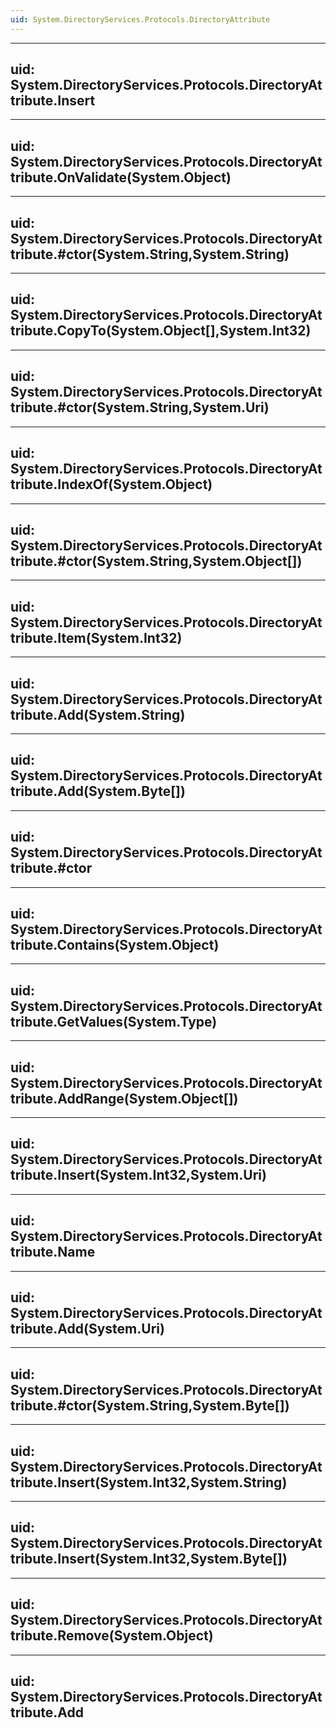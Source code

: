 ```yaml
---
uid: System.DirectoryServices.Protocols.DirectoryAttribute
---
```


---
uid: System.DirectoryServices.Protocols.DirectoryAttribute.Insert
---

---
uid: System.DirectoryServices.Protocols.DirectoryAttribute.OnValidate(System.Object)
---

---
uid: System.DirectoryServices.Protocols.DirectoryAttribute.#ctor(System.String,System.String)
---

---
uid: System.DirectoryServices.Protocols.DirectoryAttribute.CopyTo(System.Object[],System.Int32)
---

---
uid: System.DirectoryServices.Protocols.DirectoryAttribute.#ctor(System.String,System.Uri)
---

---
uid: System.DirectoryServices.Protocols.DirectoryAttribute.IndexOf(System.Object)
---

---
uid: System.DirectoryServices.Protocols.DirectoryAttribute.#ctor(System.String,System.Object[])
---

---
uid: System.DirectoryServices.Protocols.DirectoryAttribute.Item(System.Int32)
---

---
uid: System.DirectoryServices.Protocols.DirectoryAttribute.Add(System.String)
---

---
uid: System.DirectoryServices.Protocols.DirectoryAttribute.Add(System.Byte[])
---

---
uid: System.DirectoryServices.Protocols.DirectoryAttribute.#ctor
---

---
uid: System.DirectoryServices.Protocols.DirectoryAttribute.Contains(System.Object)
---

---
uid: System.DirectoryServices.Protocols.DirectoryAttribute.GetValues(System.Type)
---

---
uid: System.DirectoryServices.Protocols.DirectoryAttribute.AddRange(System.Object[])
---

---
uid: System.DirectoryServices.Protocols.DirectoryAttribute.Insert(System.Int32,System.Uri)
---

---
uid: System.DirectoryServices.Protocols.DirectoryAttribute.Name
---

---
uid: System.DirectoryServices.Protocols.DirectoryAttribute.Add(System.Uri)
---

---
uid: System.DirectoryServices.Protocols.DirectoryAttribute.#ctor(System.String,System.Byte[])
---

---
uid: System.DirectoryServices.Protocols.DirectoryAttribute.Insert(System.Int32,System.String)
---

---
uid: System.DirectoryServices.Protocols.DirectoryAttribute.Insert(System.Int32,System.Byte[])
---

---
uid: System.DirectoryServices.Protocols.DirectoryAttribute.Remove(System.Object)
---

---
uid: System.DirectoryServices.Protocols.DirectoryAttribute.Add
---

